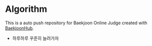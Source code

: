# Algorithm
This is a auto push repository for Baekjoon Online Judge created with [BaekjoonHub](https://github.com/BaekjoonHub/BaekjoonHub).

- 하루하루 꾸준히 늘려가자
